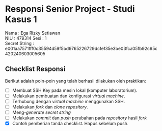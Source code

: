 # Responsi Senior Project - Studi Kasus 1

Nama : Ega Rizky Setiawan   
NIU : 479314
Sesi : 1  
Secret String : e001aa7571fff0c35594d59f5bd9765226729dcfef35e3be03fca05fb92c95c420240603005605

## Checklist Responsi

Berikut adalah poin-poin yang telah berhasil dilakukan oleh praktikan:

- [ ] Membuat SSH Key pada mesin lokal (komputer laboratorium).
- [ ] Melakukan pembuatan dan konfigurasi _virtual machine_.
- [ ] Terhubung dengan _virtual machine_ menggunakan SSH.
- [ ] Melakukan _fork_ dan _clone_ _repository_.
- [ ] Meng-_generate_ _secret string_
- [ ] Melakukan _commit_ dan _push_ perubahan pada _repository_ hasil _fork_
- [x] Contoh pemberian tanda checklist. Hapus sebelum push.

